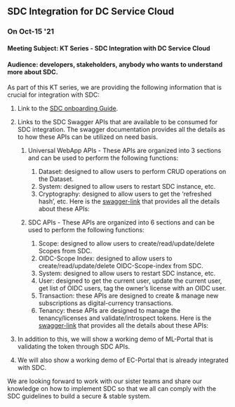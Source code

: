 ## SDC Integration for DC Service Cloud

### On Oct-15 '21

#### **Meeting Subject**: KT Series - SDC Integration with DC Service Cloud 
#### **Audience**: developers, stakeholders, anybody who wants to understand more about SDC.

As part of this KT series, we are providing the following information that is crucial for integration with SDC:
1. Link to the [SDC onboarding Guide](https://github.com/ramaraosrikakulapu/sdk/blob/disty/scripts/oauth/EC2.0_Developer_Onboarding_Guide.md).
2. Links to the SDC Swagger APIs that are available to be consumed for SDC integration. The swagger documentation provides all the details as to how these APIs can be utilized on need basis.
    1. Universal WebApp APIs - These APIs are organized into 3 sections and can be used to perform the following functions:
        1. Dataset: designed to allow users to perform CRUD operations on the Dataset.
        2. System: designed to allow users to restart SDC instance, etc.
        3. Cryptography: designed to allow users to get the ‘refreshed hash’, etc.
Here is the [swagger-link](https://dc-portal-1x.run.aws-usw02-dev.ice.predix.io/v1.2beta/assets/swagger-ui/) that provides all the details about these APIs:


    2. SDC APIs - These APIs are organized into 6 sections and can be used to perform the following functions:
        1. Scope: designed to allow users to create/read/update/delete Scopes from SDC.
        2. OIDC-Scope Index: designed to allow users to create/read/update/delete OIDC-Scope-index from SDC.
        3. System: designed to allow users to restart SDC instance, etc.
        4. User: designed to get the current user, update the current user, get list of OIDC users, tag the owner’s license with an OIDC user.
        5. Transaction: these APIs are designed to create & manage new subscriptions as digital-currency transactions.
        6. Tenancy: these APIs are designed to manage the tenancy/licenses and validate/introspect tokens.
Here is the [swagger-link](https://dc-oauth-sso.run.aws-usw02-dev.ice.predix.io/v1.2beta/assets/swagger-ui/#/) that provides all the details about these APIs:


3. In addition to this, we will show a working demo of ML-Portal that is validating the token through SDC APIs.
4. We will also show a working demo of EC-Portal that is already integrated with SDC.

We are looking forward to work with our sister teams and share our knowledge on how to implement SDC so that we all can comply with the SDC guidelines to build a secure & stable system.

